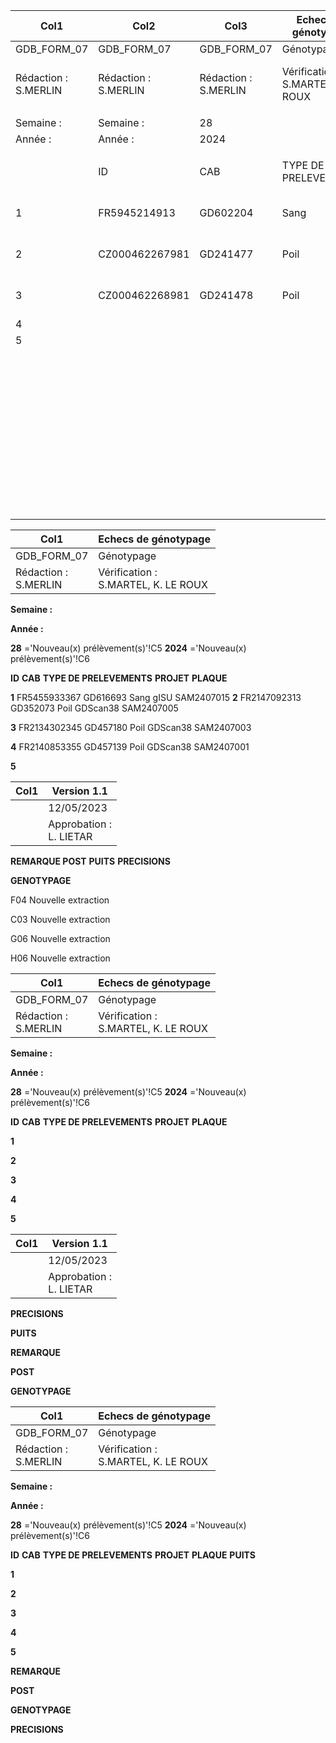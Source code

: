 |Col1|Col2|Col3|Echecs de génotypage|Col5|Col6|Col7|Version 1.1|Col9|Col10|Col11|
|---|---|---|---|---|---|---|---|---|---|---|
|GDB_FORM_07|GDB_FORM_07|GDB_FORM_07|Génotypage|Génotypage|Génotypage|Génotypage|12/05/2023|12/05/2023|||
|Rédaction :<br>S.MERLIN|Rédaction :<br>S.MERLIN|Rédaction :<br>S.MERLIN|Vérification :<br>S.MARTEL, K. LE ROUX|Vérification :<br>S.MARTEL, K. LE ROUX|Vérification :<br>S.MARTEL, K. LE ROUX|Vérification :<br>S.MARTEL, K. LE ROUX|Approbation :<br>L. LIETAR|Approbation :<br>L. LIETAR|||
||||||||||||
|Semaine :|Semaine :|28|||||||||
|Année :|Année :|2024|||||||||
||||||||||||
||ID|CAB|TYPE DE PRELEVEMENTS|PROJET|PLAQUE|PUITS|REMARQUE POST<br>GENOTYPAGE|PRECISIONS|||
|1|FR5945214913|GD602204|Sang|gISU|SAM2407007|A01|Nouveau pvt autre que sang||||
|2|CZ000462267981|GD241477|Poil|FICATION GEN|SAM2407014|E09|Nouveau pvt|WG7176733-MSA7_F09 --> bloqué|WG7176733-MSA7_F09 --> bloqué|WG7176733-MSA7_F09 --> bloqué|
|3|CZ000462268981|GD241478|Poil|FICATION GEN|SAM2407014|F09|Nouveau pvt W|G7176733-MSA7_E09 --> bloqué|G7176733-MSA7_E09 --> bloqué|G7176733-MSA7_E09 --> bloqué|
|4|||||||||||
|5|||||||||||
||||||||||||
||||||||||||
||||||||||||
||||||||||||
||||||||||||
||||||||||||
||||||||||||
||||||||||||
||||||||||||
||||||||||||
||||||||||||
||||||||||||
||||||||||||
||||||||||||
||||||||||||
||||||||||||
||||||||||||
||||||||||||
||||||||||||
||||||||||||
||||||||||||
||||||||||||
||||||||||||
||||||||||||
||||||||||||
||||||||||||
||||||||||||
||||||||||||
||||||||||||
||||||||||||
||||||||||||
||||||||||||
||||||||||||
||||||||||||
||||||||||||
||||||||||||
||||||||||||
||||||||||||
||||||||||||
||||||||||||
||||||||||||
|||||||||1/1|||

|Col1|Echecs de génotypage|
|---|---|
|GDB_FORM_07|Génotypage|
|Rédaction :<br>S.MERLIN|Vérification :<br>S.MARTEL, K. LE ROUX|


**Semaine :**

**Année :**


**28** ='Nouveau(x) prélèvement(s)'!C5
**2024** ='Nouveau(x) prélèvement(s)'!C6


**ID** **CAB** **TYPE DE PRELEVEMENTS** **PROJET** **PLAQUE**

**1** FR5455933367 GD616693 Sang gISU SAM2407015
**2** FR2147092313 GD352073 Poil GDScan38 SAM2407005

**3** FR2134302345 GD457180 Poil GDScan38 SAM2407003

**4** FR2140853355 GD457139 Poil GDScan38 SAM2407001

**5**

|Col1|Version 1.1|
|---|---|
||12/05/2023|
||Approbation :<br>L. LIETAR|


**REMARQUE POST**
**PUITS** **PRECISIONS**

**GENOTYPAGE**

F04 Nouvelle extraction

C03 Nouvelle extraction

G06 Nouvelle extraction

H06 Nouvelle extraction

|Col1|Echecs de génotypage|
|---|---|
|GDB_FORM_07|Génotypage|
|Rédaction :<br>S.MERLIN|Vérification :<br>S.MARTEL, K. LE ROUX|


**Semaine :**

**Année :**


**28** ='Nouveau(x) prélèvement(s)'!C5
**2024** ='Nouveau(x) prélèvement(s)'!C6


**ID** **CAB** **TYPE DE PRELEVEMENTS** **PROJET** **PLAQUE**


**1**

**2**

**3**

**4**

**5**

|Col1|Version 1.1|
|---|---|
||12/05/2023|
||Approbation :<br>L. LIETAR|


**PRECISIONS**


**PUITS**


**REMARQUE**

**POST**

**GENOTYPAGE**

|Col1|Echecs de génotypage|
|---|---|
|GDB_FORM_07|Génotypage|
|Rédaction :<br>S.MERLIN|Vérification :<br>S.MARTEL, K. LE ROUX|


**Semaine :**

**Année :**


**28** ='Nouveau(x) prélèvement(s)'!C5
**2024** ='Nouveau(x) prélèvement(s)'!C6


**ID** **CAB** **TYPE DE PRELEVEMENTS** **PROJET** **PLAQUE** **PUITS**


**1**

**2**

**3**

**4**

**5**

**REMARQUE**


**POST**

**GENOTYPAGE**


**PRECISIONS**

